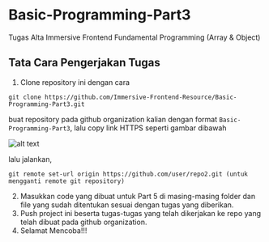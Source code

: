 # Basic-Programming-Part3

Tugas Alta Immersive Frontend Fundamental Programming (Array & Object)

## Tata Cara Pengerjakan Tugas

1. Clone repository ini dengan cara

```
git clone https://github.com/Immersive-Frontend-Resource/Basic-Programming-Part3.git
```

buat repository pada github organization kalian dengan format `Basic-Programming-Part3`, lalu copy link HTTPS seperti gambar dibawah

![alt text](https://res.cloudinary.com/hypeotesa/image/upload/v1645518258/screenshot_hn6mmu.png)

lalu jalankan,

```
git remote set-url origin https://github.com/user/repo2.git (untuk mengganti remote git repository)
```

2. Masukkan code yang dibuat untuk Part 5 di masing-masing folder dan file yang sudah ditentukan sesuai dengan tugas yang diberikan.
3. Push project ini beserta tugas-tugas yang telah dikerjakan ke repo yang telah dibuat pada github organization.
4. Selamat Mencoba!!!
